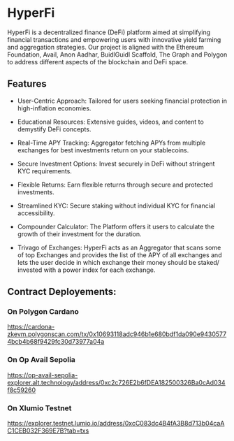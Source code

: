 # HyperFi

HyperFi is a decentralized finance (DeFi) platform aimed at simplifying financial transactions and empowering users with innovative yield farming and aggregation strategies. Our project is aligned with the Ethereum Foundation, Avail, Anon Aadhar, BuidlGuidl Scaffold, The Graph and Polygon to address different aspects of the blockchain and DeFi space.

## Features

- User-Centric Approach: Tailored for users seeking financial protection in high-inflation economies.

- Educational Resources: Extensive guides, videos, and content to demystify DeFi concepts.

- Real-Time APY Tracking: Aggregator fetching APYs from multiple exchanges for best investments return on your stablecoins.

- Secure Investment Options: Invest securely in DeFi without stringent KYC requirements.

- Flexible Returns: Earn flexible returns through secure and protected investments.

- Streamlined KYC: Secure staking without individual KYC for financial accessibility.

- Compounder Calculator: The Platform offers it users to calculate the growth of their investment for the duration.

- Trivago of Exchanges: HyperFi acts as an Aggregator that scans some of top  Exchanges and provides the list of the APY of all exchanges and lets the user decide in which exchange their money should be staked/ invested with a power index for each exchange.

## Contract Deployements:

### On Polygon Cardano
 https://cardona-zkevm.polygonscan.com/tx/0x10693118adc946b1e680bdf1da090e94305774bcb4b68f9429fc30d73977a04a
 
### On Op Avail Sepolia
https://op-avail-sepolia-explorer.alt.technology/address/0xc2c726E2b6fDEA182500326Ba0cAd034f8c59260

### On Xlumio Testnet
https://explorer.testnet.lumio.io/address/0xcC083dc4B4fA3B8d713b04caAC1CEB032F369E7B?tab=txs




